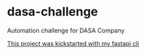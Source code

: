 # dasa-challenge
Automation challenge for DASA Company

[This project was kickstarted with my fastapi cli](https://pypi.org/project/fast-templates/)
